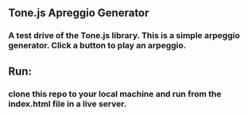 ## Tone.js Apreggio Generator  

### A test drive of the Tone.js library. This is a simple arpeggio generator. Click a button to play an arpeggio.  

## Run:  
### clone this repo to your local machine and run from the index.html file in a live server.


